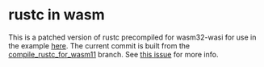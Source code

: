 # rustc in wasm

This is a patched version of rustc precompiled for wasm32-wasi for use in the example [here](https://github.com/bjorn3/browser_wasi_shim).
The current commit is built from the [compile\_rustc\_for\_wasm11](https://github.com/bjorn3/rust/commit/d91910bee47) branch.
See [this issue](https://github.com/rust-lang/miri/issues/722) for more info.
